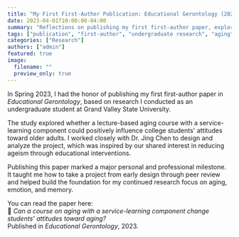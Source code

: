 ```yaml
---
title: "My First First-Author Publication: Educational Gerontology (2023)"
date: 2023-04-01T10:00:00-04:00
summary: "Reflections on publishing my first first-author paper, exploring how service-learning in an aging course affects student attitudes toward older adults."
tags: ["publication", "first-author", "undergraduate research", "aging"]
categories: ["Research"]
authors: ["admin"]
featured: true
image:
  filename: ""
  preview_only: true
---
```


In Spring 2023, I had the honor of publishing my first first-author paper in *Educational Gerontology*, based on research I conducted as an undergraduate student at Grand Valley State University.

The study explored whether a lecture-based aging course with a service-learning component could positively influence college students' attitudes toward older adults. I worked closely with Dr. Jing Chen to design and analyze the project, which was inspired by our shared interest in reducing ageism through educational interventions.

Publishing this paper marked a major personal and professional milestone. It taught me how to take a project from early design through peer review and helped build the foundation for my continued research focus on aging, emotion, and memory.

You can read the paper here:  
📄 *Can a course on aging with a service-learning component change students’ attitudes toward aging?*  
Published in *Educational Gerontology*, 2023.